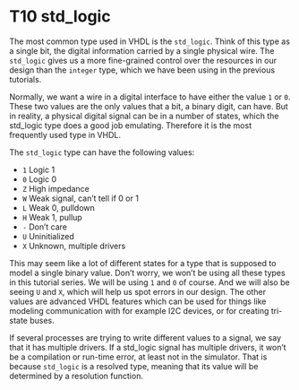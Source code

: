 # T10 std_logic
The most common type used in VHDL is the `std_logic`. Think of this type as a single bit, the digital information carried by a single physical wire. The `std_logic` gives us a more fine-grained control over the resources in our design than the `integer` type, which we have been using in the previous tutorials.

Normally, we want a wire in a digital interface to have either the value `1` or `0`. These two values are the only values that a bit, a binary digit, can have. But in reality, a physical digital signal can be in a number of states, which the std_logic type does a good job emulating. Therefore it is the most frequently used type in VHDL.

The `std_logic` type can have the following values:

- `1`	Logic 1
- `0`	Logic 0
- `Z`	High impedance
- `W`	Weak signal, can’t tell if 0 or 1
- `L`	Weak 0, pulldown
- `H`	Weak 1, pullup
- `-`   Don’t care
- `U`	Uninitialized
- `X`    Unknown, multiple drivers

This may seem like a lot of different states for a type that is supposed to model a single binary value. Don’t worry, we won’t be using all these types in this tutorial series. We will be using `1` and `0` of course. And we will also be seeing `U` and `X`, which will help us spot errors in our design. The other values are advanced VHDL features which can be used for things like modeling communication with for example I2C devices, or for creating tri-state buses.

If several processes are trying to write different values to a signal, we say that it has multiple drivers. If a std_logic signal has multiple drivers, it won’t be a compilation or run-time error, at least not in the simulator. That is because `std_logic` is a resolved type, meaning that its value will be determined by a resolution function.
